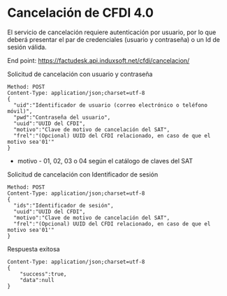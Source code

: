 # Cancelación de CFDI 4.0 #

El servicio de cancelación requiere autenticación por usuario, por lo que deberá presentar el par de credenciales (usuario y contraseña) o un Id de sesión válida.

End point: https://factudesk.api.induxsoft.net/cfdi/cancelacion/

Solicitud de cancelación con usuario y contraseña
```
Method: POST
Content-Type: application/json;charset=utf-8
{
  "uid":"Identificador de usuario (correo electrónico o teléfono móvil)",
  "pwd":"Contraseña del usuario",
  "uuid":"UUID del CFDI",
  "motivo":"Clave de motivo de cancelación del SAT",
  "frel":"(Opcional) UUID del CFDI relacionado, en caso de que el motivo sea'01'"
}
```

* motivo - 01, 02, 03 o 04 según el catálogo de claves del SAT

Solicitud de cancelación con Identificador de sesión
```
Method: POST
Content-Type: application/json;charset=utf-8
{
  "ids":"Identificador de sesión",
  "uuid":"UUID del CFDI",
  "motivo":"Clave de motivo de cancelación del SAT",
  "frel":"(Opcional) UUID del CFDI relacionado, en caso de que el motivo sea'01'"
}
```

Respuesta exitosa
```
Content-Type: application/json;charset=utf-8
{
	"success":true,
	"data":null
}
```
